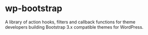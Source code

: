 wp-bootstrap
============

A library of action hooks, filters and callback functions for theme developers building Bootstrap 3.x compatible themes for WordPress.
